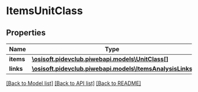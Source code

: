 # ItemsUnitClass

## Properties
Name | Type | Description | Notes
------------ | ------------- | ------------- | -------------
**items** | [**\osisoft.pidevclub.piwebapi.models\UnitClass[]**](UnitClass.md) |  | [optional] 
**links** | [**\osisoft.pidevclub.piwebapi.models\ItemsAnalysisLinks**](ItemsAnalysisLinks.md) |  | [optional] 

[[Back to Model list]](../README.md#documentation-for-models) [[Back to API list]](../README.md#documentation-for-api-endpoints) [[Back to README]](../README.md)


